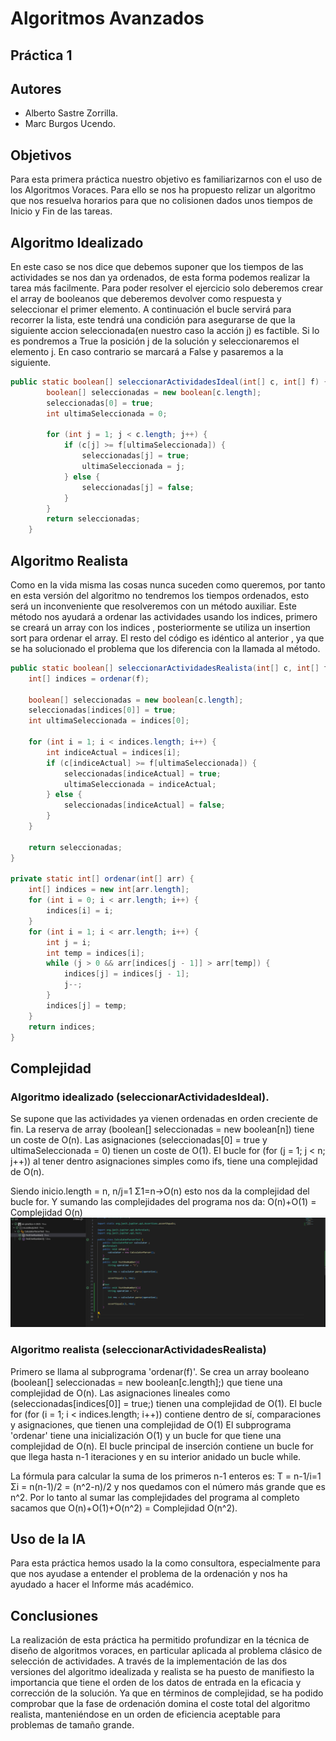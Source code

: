 # Algoritmos Avanzados
## Práctica 1
## Autores
- Alberto Sastre Zorrilla.
- Marc Burgos Ucendo.
## Objetivos 
Para esta primera práctica nuestro objetivo es familiarizarnos con el uso de los Algoritmos Voraces. Para ello se nos ha propuesto relizar un algoritmo que nos resuelva horarios para que no colisionen dados unos tiempos de Inicio y Fin de las tareas.
## Algoritmo Idealizado
En este caso se nos dice que debemos suponer que los tiempos de las actividades se nos dan ya ordenados, de esta forma podemos realizar la tarea más facilmente. Para poder resolver el ejercicio solo deberemos crear el array de booleanos que deberemos devolver como respuesta y seleccionar el primer elemento. A continuación el bucle servirá para recorrer la lista, este tendrá una condición para asegurarse de que la siguiente accion seleccionada(en nuestro caso la acción j) es factible. Si lo es pondremos a True la posición j de la solución y seleccionaremos el elemento j. En caso contrario se marcará a False y pasaremos a la siguiente.
````java
public static boolean[] seleccionarActividadesIdeal(int[] c, int[] f) {
        boolean[] seleccionadas = new boolean[c.length];
        seleccionadas[0] = true; 
        int ultimaSeleccionada = 0;

        for (int j = 1; j < c.length; j++) {
            if (c[j] >= f[ultimaSeleccionada]) { 
                seleccionadas[j] = true;
                ultimaSeleccionada = j;
            } else {
                seleccionadas[j] = false;
            }
        }
        return seleccionadas;
    }
````
## Algoritmo Realista
Como en la vida misma las cosas nunca suceden como queremos, por tanto en esta versión del algoritmo no tendremos los tiempos ordenados, esto será un inconveniente que resolveremos con un método auxiliar. Este método nos ayudará a ordenar las actividades usando los indices, primero se creará un array con los indices , posteriormente se utiliza un insertion sort para ordenar el array. El resto del código es idéntico al anterior , ya que se ha solucionado el problema que los diferencia con la llamada al método.
````java
public static boolean[] seleccionarActividadesRealista(int[] c, int[] f) {
    int[] indices = ordenar(f);

    boolean[] seleccionadas = new boolean[c.length];
    seleccionadas[indices[0]] = true;
    int ultimaSeleccionada = indices[0];

    for (int i = 1; i < indices.length; i++) {
        int indiceActual = indices[i];
        if (c[indiceActual] >= f[ultimaSeleccionada]) {
            seleccionadas[indiceActual] = true;
            ultimaSeleccionada = indiceActual;
        } else {
            seleccionadas[indiceActual] = false;
        }
    }

    return seleccionadas;
}

private static int[] ordenar(int[] arr) {
    int[] indices = new int[arr.length];
    for (int i = 0; i < arr.length; i++) {
        indices[i] = i;
    }
    for (int i = 1; i < arr.length; i++) {
        int j = i;
        int temp = indices[i];
        while (j > 0 && arr[indices[j - 1]] > arr[temp]) {
            indices[j] = indices[j - 1];
            j--;
        }
        indices[j] = temp;
    }
    return indices;
}
````

## Complejidad
### Algoritmo idealizado (seleccionarActividadesIdeal).
Se supone que las actividades ya vienen ordenadas en orden creciente  de fin.
La reserva de array (boolean[] seleccionadas = new boolean[n]) tiene un coste de O(n).
Las asignaciones (seleccionadas[0] = true y ultimaSeleccionada = 0) tienen un coste de O(1).
El bucle for (for (j = 1; j < n; j++)) al tener dentro asignaciones simples como ifs, tiene una complejidad de O(n).

Siendo inicio.length = n, 
n/j=1 Σ1=n->O(n) esto nos da la complejidad del bucle for.
Y sumando las complejidades del programa nos da: O(n)+O(1) = Complejidad O(n)
![Algoritmo idealizado](https://github.com/AlfonsoRodr/AIS/blob/main/Pictures/TestCheck2.png)
### Algoritmo realista (seleccionarActividadesRealista)
Primero se llama al subprograma 'ordenar(f)'.
Se crea un array booleano (boolean[] seleccionadas = new boolean[c.length];) que tiene una complejidad de O(n).
Las asignaciones lineales como (seleccionadas[indices[0]] = true;) tienen una complejidad de O(1). 
El bucle for (for (i = 1; i < indices.length; i++)) contiene dentro de sí, comparaciones y asignaciones, que tienen una complejidad de O(1)
El subprograma 'ordenar' tiene una inicialización O(1) y un bucle for que tiene una complejidad de O(n).
El bucle principal de inserción contiene un bucle for que llega hasta n-1 iteraciones y en su interior anidado un bucle while. 

La fórmula para calcular la suma de los primeros n-1 enteros es:
T = n-1/i=1 Σi = n(n-1)/2 = (n^2-n)/2 y nos quedamos con el número más grande que es n^2. Por lo tanto al sumar las complejidades del programa al completo sacamos que O(n)+O(1)+O(n^2) = Complejidad O(n^2).

## Uso de la IA
Para esta práctica hemos usado la Ia como consultora, especialmente para que nos ayudase a entender el problema de la ordenación y nos ha ayudado a hacer el Informe más académico.
## Conclusiones
La realización de esta práctica ha permitido profundizar en la técnica de diseño de algoritmos voraces, en particular aplicada al problema clásico de selección de actividades. A través de la implementación de las dos versiones del algoritmo idealizada y realista se ha puesto de manifiesto la importancia que tiene el orden de los datos de entrada en la eficacia y corrección de la solución. Ya que en términos de complejidad, se ha podido comprobar que la fase de ordenación domina el coste total del algoritmo realista, manteniéndose en un orden de eficiencia aceptable para problemas de tamaño grande.

